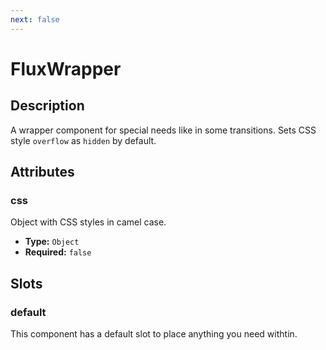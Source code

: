 ```yaml
---
next: false
---
```


# FluxWrapper

## Description

A wrapper component for special needs like in some transitions. Sets CSS style `overflow` as `hidden` by default.

## Attributes

### css

Object with CSS styles in camel case.

- **Type:** `Object`
- **Required:** `false`

## Slots

### default

This component has a default slot to place anything you need withtin.
